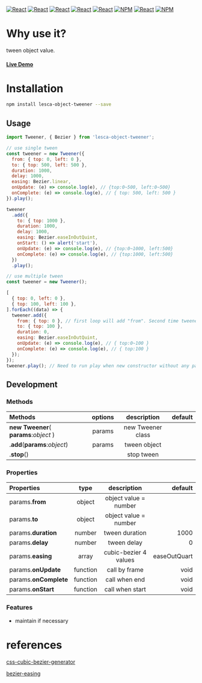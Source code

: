 [![React](https://img.shields.io/badge/-ReactJs-61DAFB?style=for-the-badge&logo=react&logoColor=white)](https://zh-hant.reactjs.org/)
[![React](https://img.shields.io/badge/Less-1d365d?style=for-the-badge&logo=less&logoColor=white)](https://lesscss.org/)
[![React](https://img.shields.io/badge/Typescript-4277c0?style=for-the-badge&logo=typescript&logoColor=white)](https://www.typescriptlang.org/)
[![React](https://img.shields.io/badge/HTML5-E34F26?style=for-the-badge&logo=html5&logoColor=white)](https://www.w3schools.com/html/)
[![React](https://img.shields.io/badge/-CSS3-1572B6?style=for-the-badge&logo=css3&logoColor=white)](https://www.w3schools.com/css/)
[![NPM](https://img.shields.io/badge/NPM-ba443f?style=for-the-badge&logo=npm&logoColor=white)](https://www.npmjs.com/)
[![React](https://img.shields.io/badge/Node.js-43853D?style=for-the-badge&logo=node.js&logoColor=white)](https://nodejs.org/en/)
[![NPM](https://img.shields.io/badge/DEV-Jameshsu1125-9cf?style=for-the-badge)](https://www.npmjs.com/~jameshsu1125)

# Why use it?

tween object value.

#### [Live Demo](https://jameshsu1125.github.io/lesca-object-tweener/)

# Installation

```sh
npm install lesca-object-tweener --save
```

## Usage

```javascript
import Tweener, { Bezier } from 'lesca-object-tweener';

// use single tween
const tweener = new Tweener({
  from: { top: 0, left: 0 },
  to: { top: 500, left: 500 },
  duration: 1000,
  delay: 1000,
  easing: Bezier.linear,
  onUpdate: (e) => console.log(e), // {top:0~500, left:0~500}
  onComplete: (e) => console.log(e), // { top: 500, left: 500 }
}).play();

tweener
  .add({
    to: { top: 1000 },
    duration: 1000,
    delay: 1000,
    easing: Bezier.easeInOutQuint,
    onStart: () => alert('start'),
    onUpdate: (e) => console.log(e), // {top:0~1000, left:500}
    onComplete: (e) => console.log(e), // {top:1000, left:500}
  })
  .play();
```

```javascript
// use multiple tween
const tweener = new Tweener();

[
  { top: 0, left: 0 },
  { top: 100, left: 100 },
].forEach((data) => {
  tweener.add({
    from: { top: 0 }, // first loop will add "from". Second time tweener will ignore "from"
    to: { top: 100 },
    duration: 0,
    easing: Bezier.easeInOutQuint,
    onUpdate: (e) => console.log(e), // { top:0~100 }
    onComplete: (e) => console.log(e), // { top:100 }
  });
});
tweener.play(); // Need to run play when new constructor without any params
```

## Development

### Methods

| Methods                                | options |    description    | default |
| :------------------------------------- | :-----: | :---------------: | ------: |
| **new Tweener**( **params**:_object_ ) | params  | new Tweener class |         |
| .**add**(**params**:_object_)          | params  |   tween object    |         |
| .**stop**()                            |         |    stop tween     |         |

### Properties

| Properties            |   type   |      description      |      default |
| :-------------------- | :------: | :-------------------: | -----------: |
| params.**from**       |  object  | object value = number |              |
| params.**to**         |  object  | object value = number |              |
| params.**duration**   |  number  |    tween duration     |         1000 |
| params.**delay**      |  number  |      tween delay      |            0 |
| params.**easing**     |  array   | cubic-bezier 4 values | easeOutQuart |
| params.**onUpdate**   | function |     call by frame     |         void |
| params.**onComplete** | function |     call when end     |         void |
| params.**onStart**    | function |    call when start    |         void |

### Features

- maintain if necessary

# references

[css-cubic-bezier-generator](https://www.cssportal.com/css-cubic-bezier-generator/)

[bezier-easing](https://www.npmjs.com/package/bezier-easing)

